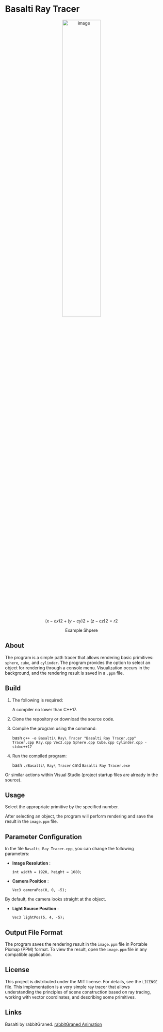 # Basalti Ray Tracer

<div align="center">
  <img src="https://github.com/user-attachments/assets/c4ed9749-9690-46f6-9790-4d3f10b927eb" alt="image" width="50%">
</div>

$$(x−cx​)2+(y−cy​)2+(z−cz​)2=r2$$

<div align="center">
  <p>Example Shpere</p>
</div>


## About
The program is a simple path tracer that allows rendering basic primitives: `sphere`, `cube`, and `cylinder`. The program provides the option to select an object for rendering through a console menu. Visualization occurs in the background, and the rendering result is saved in a `.ppm` file.

## Build
1. The following is required:
   
   A compiler no lower than C++17.
    
2. Clone the repository or download the source code.
    
3. Compile the program using the command:
    
    bash
    `g++ -o Basalti\ Ray\ Tracer "Basalti Ray Tracer.cpp" Tracer.cpp Ray.cpp Vec3.cpp Sphere.cpp Cube.cpp Cylinder.cpp -std=c++17`
    
4. Run the compiled program:
    
    bash
    `./Basalti\ Ray\ Tracer`
    cmd
    `Basalti Ray Tracer.exe`
    
Or similar actions within Visual Studio (project startup files are already in the source).

## Usage
Select the appropriate primitive by the specified number.

After selecting an object, the program will perform rendering and save the result in the `image.ppm` file.

## Parameter Configuration
In the file `Basalti Ray Tracer.cpp`, you can change the following parameters:
- **Image Resolution** :
    
    `int width = 1920, height = 1080;`
    
- **Camera Position** :
    
    `Vec3 cameraPos(0, 0, -5);`
    
By default, the camera looks straight at the object.
    
- **Light Source Position** :
    
    `Vec3 lightPos(5, 4, -5);`

## Output File Format
The program saves the rendering result in the `image.ppm` file in Portable Pixmap (PPM) format. To view the result, open the `image.ppm` file in any compatible application.

## License
This project is distributed under the MIT license. For details, see the `LICENSE` file.
This implementation is a very simple ray tracer that allows understanding the principles of scene construction based on ray tracing, working with vector coordinates, and describing some primitives.

## Links
Basalti by rabbitGraned.
[rabbitGraned Animation](https://t.me/rabbitGranedAnimation)

